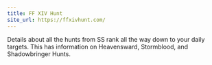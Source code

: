 ```yaml
---
title: FF XIV Hunt
site_url: https://ffxivhunt.com/
---
```

Details about all the hunts from SS rank all the way down to your daily targets. This has information on Heavensward, Stormblood, and Shadowbringer Hunts.